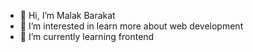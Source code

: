 - 👋 Hi, I’m Malak Barakat
- 👀 I’m interested in learn more about web development
- 🌱 I’m currently learning frontend 

<!---
malak246/malak246 is a ✨ special ✨ repository because its `README.md` (this file) appears on your GitHub profile.
You can click the Preview link to take a look at your changes.
--->
